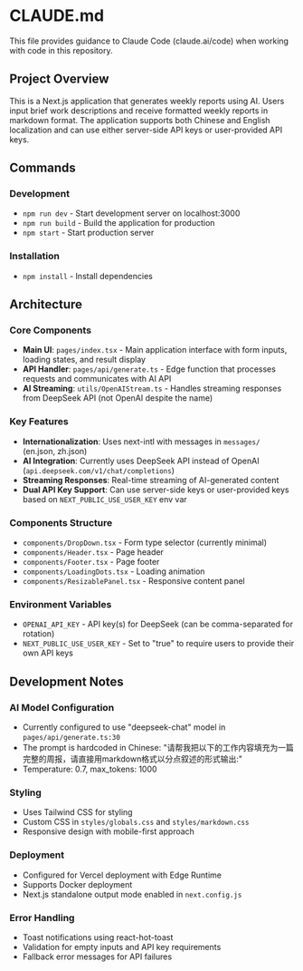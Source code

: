 # CLAUDE.md

This file provides guidance to Claude Code (claude.ai/code) when working with code in this repository.

## Project Overview

This is a Next.js application that generates weekly reports using AI. Users input brief work descriptions and receive formatted weekly reports in markdown format. The application supports both Chinese and English localization and can use either server-side API keys or user-provided API keys.

## Commands

### Development
- `npm run dev` - Start development server on localhost:3000
- `npm run build` - Build the application for production
- `npm start` - Start production server

### Installation
- `npm install` - Install dependencies

## Architecture

### Core Components
- **Main UI**: `pages/index.tsx` - Main application interface with form inputs, loading states, and result display
- **API Handler**: `pages/api/generate.ts` - Edge function that processes requests and communicates with AI API
- **AI Streaming**: `utils/OpenAIStream.ts` - Handles streaming responses from DeepSeek API (not OpenAI despite the name)

### Key Features
- **Internationalization**: Uses next-intl with messages in `messages/` (en.json, zh.json)
- **AI Integration**: Currently uses DeepSeek API instead of OpenAI (`api.deepseek.com/v1/chat/completions`)
- **Streaming Responses**: Real-time streaming of AI-generated content
- **Dual API Key Support**: Can use server-side keys or user-provided keys based on `NEXT_PUBLIC_USE_USER_KEY` env var

### Components Structure
- `components/DropDown.tsx` - Form type selector (currently minimal)
- `components/Header.tsx` - Page header
- `components/Footer.tsx` - Page footer
- `components/LoadingDots.tsx` - Loading animation
- `components/ResizablePanel.tsx` - Responsive content panel

### Environment Variables
- `OPENAI_API_KEY` - API key(s) for DeepSeek (can be comma-separated for rotation)
- `NEXT_PUBLIC_USE_USER_KEY` - Set to "true" to require users to provide their own API keys

## Development Notes

### AI Model Configuration
- Currently configured to use "deepseek-chat" model in `pages/api/generate.ts:30`
- The prompt is hardcoded in Chinese: "请帮我把以下的工作内容填充为一篇完整的周报，请直接用markdown格式以分点叙述的形式输出:"
- Temperature: 0.7, max_tokens: 1000

### Styling
- Uses Tailwind CSS for styling
- Custom CSS in `styles/globals.css` and `styles/markdown.css`
- Responsive design with mobile-first approach

### Deployment
- Configured for Vercel deployment with Edge Runtime
- Supports Docker deployment
- Next.js standalone output mode enabled in `next.config.js`

### Error Handling
- Toast notifications using react-hot-toast
- Validation for empty inputs and API key requirements
- Fallback error messages for API failures